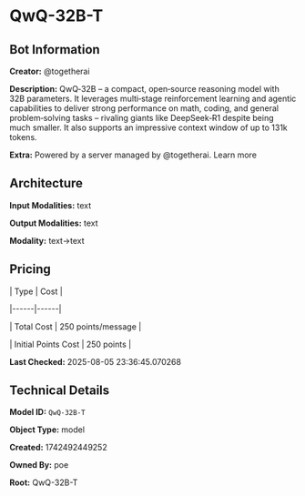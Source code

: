 # QwQ-32B-T

## Bot Information

**Creator:** @togetherai

**Description:** QwQ‑32B – a compact, open‑source reasoning model with 32B parameters. It leverages multi‑stage reinforcement learning and agentic capabilities to deliver strong performance on math, coding, and general problem‑solving tasks – rivaling giants like DeepSeek‑R1 despite being much smaller. It also supports an impressive context window of up to 131k tokens.

**Extra:** Powered by a server managed by @togetherai. Learn more


## Architecture

**Input Modalities:** text

**Output Modalities:** text

**Modality:** text->text


## Pricing

| Type | Cost |

|------|------|

| Total Cost | 250 points/message |

| Initial Points Cost | 250 points |


**Last Checked:** 2025-08-05 23:36:45.070268


## Technical Details

**Model ID:** `QwQ-32B-T`

**Object Type:** model

**Created:** 1742492449252

**Owned By:** poe

**Root:** QwQ-32B-T
